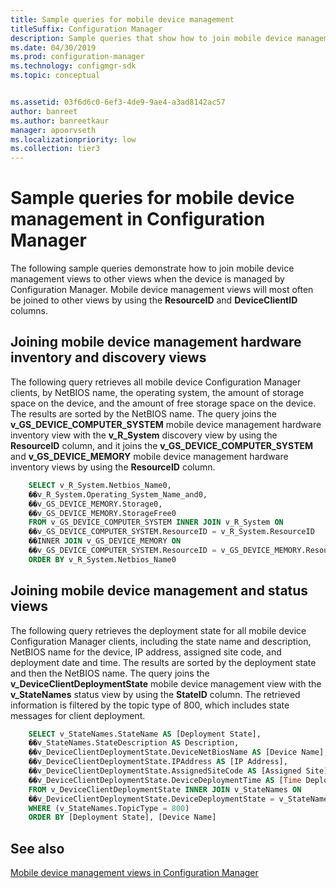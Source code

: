 ```yaml
---
title: Sample queries for mobile device management
titleSuffix: Configuration Manager
description: Sample queries that show how to join mobile device management views to other views when the device is managed by Configuration Manager.
ms.date: 04/30/2019
ms.prod: configuration-manager
ms.technology: configmgr-sdk
ms.topic: conceptual


ms.assetid: 03f6d6c0-6ef3-4de9-9ae4-a3ad8142ac57
author: banreet
ms.author: banreetkaur
manager: apoorvseth
ms.localizationpriority: low
ms.collection: tier3
---
```


# Sample queries for mobile device management in Configuration Manager

The following sample queries demonstrate how to join mobile device management views to other views when the device is managed by Configuration Manager. Mobile device management views will most often be joined to other views by using the **ResourceID** and **DeviceClientID** columns.

## Joining mobile device management hardware inventory and discovery views

The following query retrieves all mobile device Configuration Manager clients, by NetBIOS name, the operating system, the amount of storage space on the device, and the amount of free storage space on the device. The results are sorted by the NetBIOS name. The query joins the **v_GS_DEVICE_COMPUTER_SYSTEM** mobile device management hardware inventory view with the **v_R_System** discovery view by using the **ResourceID** column, and it joins the **v_GS_DEVICE_COMPUTER_SYSTEM** and **v_GS_DEVICE_MEMORY** mobile device management hardware inventory views by using the **ResourceID** column.

```sql
    SELECT v_R_System.Netbios_Name0, 
    ��v_R_System.Operating_System_Name_and0, 
    ��v_GS_DEVICE_MEMORY.Storage0, 
    ��v_GS_DEVICE_MEMORY.StorageFree0 
    FROM v_GS_DEVICE_COMPUTER_SYSTEM INNER JOIN v_R_System ON 
    ��v_GS_DEVICE_COMPUTER_SYSTEM.ResourceID = v_R_System.ResourceID 
    ��INNER JOIN v_GS_DEVICE_MEMORY ON 
    ��v_GS_DEVICE_COMPUTER_SYSTEM.ResourceID = v_GS_DEVICE_MEMORY.ResourceID 
    ORDER BY v_R_System.Netbios_Name0 
```

## Joining mobile device management and status views

The following query retrieves the deployment state for all mobile device Configuration Manager clients, including the state name and description, NetBIOS name for the device, IP address, assigned site code, and deployment date and time. The results are sorted by the deployment state and then the NetBIOS name. The query joins the **v_DeviceClientDeploymentState** mobile device management view with the **v_StateNames** status view by using the **StateID** column. The retrieved information is filtered by the topic type of 800, which includes state messages for client deployment.

```sql
    SELECT v_StateNames.StateName AS [Deployment State], 
    ��v_StateNames.StateDescription AS Description, 
    ��v_DeviceClientDeploymentState.DeviceNetBiosName AS [Device Name], 
    ��v_DeviceClientDeploymentState.IPAddress AS [IP Address], 
    ��v_DeviceClientDeploymentState.AssignedSiteCode AS [Assigned Site], 
    ��v_DeviceClientDeploymentState.DeviceDeploymentTime AS [Time Deployed] 
    FROM v_DeviceClientDeploymentState INNER JOIN v_StateNames ON 
    ��v_DeviceClientDeploymentState.DeviceDeploymentState = v_StateNames.StateID 
    WHERE (v_StateNames.TopicType = 800) 
    ORDER BY [Deployment State], [Device Name] 
```

## See also

[Mobile device management views in Configuration Manager](mobile-device-management-views-configuration-manager.md)
